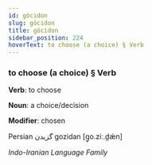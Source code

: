```yaml
---
id: göcidon
slug: göcidon
title: göcidon
sidebar_position: 224
hoverText: to choose (a choice) § Verb
---
```


### to choose (a choice) § Verb

**Verb**: to choose

**Noun**: a choice/decision

**Modifier**: chosen

Persian گزیدن gozidan [ɡ̥o.ziː.d̪ǽn]

*Indo-Iranian Language Family*